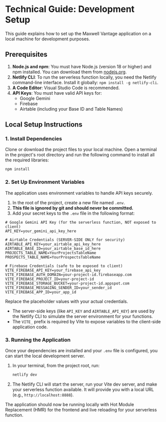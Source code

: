 

# Technical Guide: Development Setup

This guide explains how to set up the Maxwell Vantage application on a local machine for development purposes.

## Prerequisites

1.  **Node.js and npm**: You must have Node.js (version 18 or higher) and npm installed. You can download them from [nodejs.org](https://nodejs.org/).
2.  **Netlify CLI**: To run the serverless function locally, you need the Netlify command-line interface. Install it globally: `npm install -g netlify-cli`.
3.  **A Code Editor**: Visual Studio Code is recommended.
4.  **API Keys**: You must have valid API keys for:
    -   Google Gemini
    -   Firebase
    -   Airtable (including your Base ID and Table Names)

## Local Setup Instructions

### 1. Install Dependencies

Clone or download the project files to your local machine. Open a terminal in the project's root directory and run the following command to install all the required libraries:

```bash
npm install
```

### 2. Set Up Environment Variables

The application uses environment variables to handle API keys securely.

1.  In the root of the project, create a new file named `.env`.
2.  **This file is ignored by git and should never be committed.**
3.  Add your secret keys to the `.env` file in the following format:

```env
# Google Gemini API Key (for the serverless function, NOT exposed to client)
API_KEY=your_gemini_api_key_here

# Airtable Credentials (SERVER-SIDE ONLY for security)
AIRTABLE_API_KEY=your_airtable_api_key_here
AIRTABLE_BASE_ID=your_airtable_base_id_here
PROJECTS_TABLE_NAME=YourProjectsTableName
PROSPECTS_TABLE_NAME=YourProspectsTableName

# Firebase Credentials (safe to be exposed to client)
VITE_FIREBASE_API_KEY=your_firebase_api_key
VITE_FIREBASE_AUTH_DOMAIN=your-project-id.firebaseapp.com
VITE_FIREBASE_PROJECT_ID=your-project-id
VITE_FIREBASE_STORAGE_BUCKET=your-project-id.appspot.com
VITE_FIREBASE_MESSAGING_SENDER_ID=your_sender_id
VITE_FIREBASE_APP_ID=your_app_id
```
Replace the placeholder values with your actual credentials. 
- The server-side keys (like `API_KEY` and `AIRTABLE_API_KEY`) are used by the Netlify CLI to simulate the server environment for your functions.
- The `VITE_` prefix is required by Vite to expose variables to the client-side application code.

### 3. Running the Application

Once your dependencies are installed and your `.env` file is configured, you can start the local development server.

1.  In your terminal, from the project root, run:
    ```bash
    netlify dev
    ```
2.  The Netlify CLI will start the server, run your Vite dev server, and make your serverless function available. It will provide you with a local URL (e.g., `http://localhost:8888`).

The application should now be running locally with Hot Module Replacement (HMR) for the frontend and live reloading for your serverless function.
